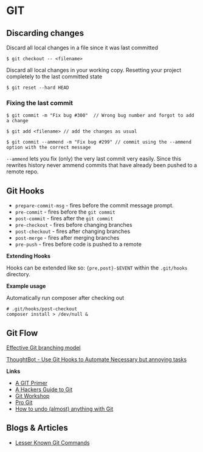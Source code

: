 # GIT

## Discarding changes

Discard all local changes in a file since it was last committed

	$ git checkout -- <filename>

Discard all local changes in your working copy.  Resetting your project completely to the last committed state

	$ git reset --hard HEAD

### Fixing the last commit

	$ git commit -m "Fix bug #300"  // Wrong bug number and forgot to add a change

	$ git add <filename> // add the changes as usual

	$ git commit --ammend -m "Fix bug #299" // commit using the --ammend option with the correct message

`--ammend` lets you fix (only) the very last commit very easily.  Since this rewrites history never ammend commits that have already been pushed to a remote repo.

## Git Hooks

- `prepare-commit-msg` - fires before the commit message prompt. 
- `pre-commit` - fires before the `git commit`
- `post-commit` - fires after the `git commit`
- `pre-checkout` - fires before changing branches
- `post-checkout` - fires after changing branches
- `post-merge` - fires after merging branches
- `pre-push` - fires before code is pushed to a remote

**Extending Hooks**

Hooks can be extended like so: `{pre,post}-$EVENT` within the `.git/hooks` directory.  

**Example usage**

Automatically run composer after checking out

	# .git/hooks/post-checkout
	composer install > /dev/null &

## Git Flow 

[Effective Git branching model](http://nvie.com/posts/a-successful-git-branching-model/)


[ThoughtBot - Use Git Hooks to Automate Necessary but annoying tasks](http://robots.thoughtbot.com/use-git-hooks-to-automate-annoying-tasks)

__Links__

- [A GIT Primer](http://danielmiessler.com/study/git/)
- [A Hackers Guide to Git](https://wildlyinaccurate.com/a-hackers-guide-to-git)
- [Git Workshop](https://github.com/NeuralSandwich/git-workshop/blob/master/readme.md)
- [Pro Git](http://git-scm.com/book/en/v2)
- [How to undo (almost) anything with Git](https://github.com/blog/2019-how-to-undo-almost-anything-with-git)

## Blogs & Articles

- [Lesser Known Git Commands](https://hackernoon.com/lesser-known-git-commands-151a1918a60#.328qef8dm)
